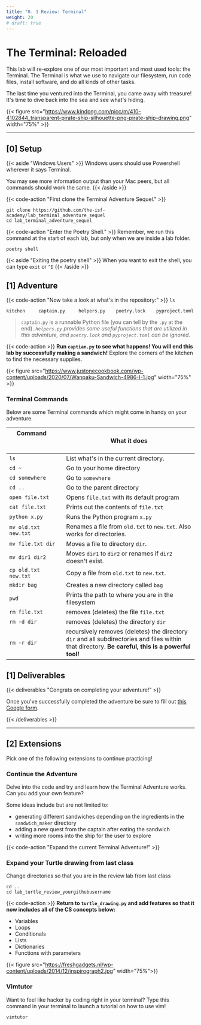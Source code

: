 ```yaml
---
title: "0. 1 Review: Terminal"
weight: 20
# draft: true
---
```



# The Terminal: Reloaded
This lab will re-explore one of our most important and most used tools: the Terminal.
The Terminal is what we use to navigate our filesystem, run code files, install software, and
do all kinds of other tasks.

The last time you ventured into the Terminal, you came away with treasure! It's time to dive back into the sea and see what's hiding.

{{< figure src="https://www.kindpng.com/picc/m/410-4102844_transparent-pirate-ship-silhouette-png-pirate-ship-drawing.png" width="75%"  >}}


---

## [0] Setup

{{< aside "Windows Users" >}}
Windows users should use Powershell wherever it says Terminal.

You may see more information output than your Mac peers, but all commands should work the same.
{{< /aside >}}

{{< code-action "First clone the Terminal Adventure Sequel." >}} 
```shell
git clone https://github.com/the-isf-academy/lab_terminal_adventure_sequel
cd lab_terminal_adventure_sequel
```


{{< code-action "Enter the Poetry Shell." >}} Remember, we run this command at the start of each lab, but only when we are inside a lab folder.
```shell
poetry shell
```
{{< aside "Exiting the poetry shell" >}}
When you want to exit the shell, you can type `exit` or `^D`
{{< /aside >}}


## [1] Adventure

{{< code-action "Now take a look at what's in the repository:" >}} `ls`
```shell
kitchen	    captain.py     helpers.py    poetry.lock	pyproject.toml
```

> `captain.py` is a runnable Python file (you can tell by the `.py` at the end). *`helpers.py` provides some useful functions that are utilized in this adventure, and `poetry.lock`	and `pyproject.toml` can be ignored.*

{{< code-action  >}} **Run `captian.py` to see what happens! You will end this lab by successfully making a sandwich!** Explore the corners of the kitchen to find the necessary supplies.

{{< figure src="https://www.justonecookbook.com/wp-content/uploads/2020/07/Wanpaku-Sandwich-4986-I-1.jpg" width="75%"  >}}

### Terminal Commands
Below are some Terminal commands which might come in handy on your adventure.


| &nbsp; &nbsp; Command  &nbsp; &nbsp; &nbsp; &nbsp; &nbsp; &nbsp; &nbsp; &nbsp; &nbsp; &nbsp; &nbsp; &nbsp; &nbsp; &nbsp; &nbsp; &nbsp; &nbsp; &nbsp; &nbsp; &nbsp; &nbsp; &nbsp; &nbsp; &nbsp;          | What it does                                 |
| --------------       | -------------------------------------------- |
| `ls`                 | List what's in the current directory.        |
| `cd ~`               | Go to your home directory                    |
| `cd somewhere`       | Go to `somewhere`                            |
| `cd ..`              | Go to the parent directory                   |
| `open file.txt`      | Opens `file.txt` with its default program    |
| `cat file.txt`       | Prints out the contents of `file.txt`        |
| `python x.py`        | Runs the Python program `x.py`               |
| `mv old.txt new.txt` | Renames a file from `old.txt` to `new.txt`. Also works for directories. |
| `mv file.txt dir`    | Moves a file to directory `dir`.             |
| `mv dir1 dir2`       | Moves `dir1` to `dir2` or renames if `dir2` doesn't exist.          |
| `cp old.txt new.txt` | Copy a file from `old.txt` to `new.txt`.     |
| `mkdir bag`          | Creates a new directory called `bag`     |
| `pwd`                | Prints the path to where you are in the filesystem |
| `rm file.txt`        | removes (deletes) the file `file.txt`        |
| `rm -d dir`          | removes (deletes) the directory `dir`        |
| `rm -r dir`          | recursively removes (deletes) the directory `dir` and all subdirectories and files within that directory. **Be careful, this is a powerful tool!** |


## [1] Deliverables


{{< deliverables "Congrats on completing your adventure!" >}}  

Once you've successfully completed the adventure be sure to fill out [this Google form](https://docs.google.com/forms/d/e/1FAIpQLSdBGueGD9haiYVTowIVDvk4BCJ82o9-Yje6kHbjcCg-uwMjQA/viewform?usp=sf_link).

{{< /deliverables >}}

---

## [2] Extensions
Pick one of the following extensions to continue practicing!

### Continue the Adventure
Delve into the code and try and learn how the Terminal Adventure works. Can you add your own feature?

Some ideas include but are not limited to:
- generating different sandwiches depending on the ingredients in the `sandwich_maker` directory
- adding a new quest from the captain after eating the sandwich
- writing more rooms into the ship for the user to explore


{{< code-action "Expand the current Terminal Adventure!" >}}

### Expand your Turtle drawing from last class
Change directories so that you are in the review lab from last class
```shell
cd ..
cd lab_turtle_review_yourgithubusername
```
{{< code-action >}} **Return to `turtle_drawing.py` and add features so that it now includes all of  the CS concepts below:**
- Variables
- Loops
- Conditionals
- Lists
- Dictionaries
- Functions with parameters

{{< figure src="https://freshgadgets.nl/wp-content/uploads/2014/12/inspirograph2.jpg" width="75%">}}

### Vimtutor
Want to feel like hacker by coding right in your terminal? Type this command in your terminal to launch a tutorial on how to use vim!
```shell
vimtutor
```